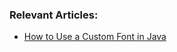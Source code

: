 
### Relevant Articles:

- [How to Use a Custom Font in Java](https://www.baeldung.com/java-custom-font)
